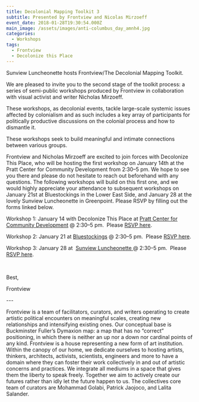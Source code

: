 ```yaml
---
title: Decolonial Mapping Toolkit 3
subtitle: Presented by Frontview and Nicolas Mirzoeff
event_date: 2018-01-28T19:30:54.000Z
main_image: /assets/images/anti-columbus_day_amnh4.jpg
categories:
  - Workshops
tags:
  - Frontview
  - Decolonize this Place
---
```

Sunview Luncheonette hosts Frontview/The Decolonial Mapping Toolkit. 

We are pleased to invite you to the second stage of the toolkit process: a series of semi-public workshops produced by Frontview in collaboration with visual activist and writer Nicholas Mirzoeff. 

These workshops, as decolonial events, tackle large-scale systemic issues affected by colonialism and as such includes a key array of participants for politically productive discussions on the colonial process and how to dismantle it.  

These workshops seek to build meaningful and intimate connections between various groups. 

Frontview and Nicholas Mirzoeff are excited to join forces with Decolonize This Place, who will be hosting the first workshop on January 14th at the Pratt Center for Community Development from 2:30–5 pm. We hope to see you there and please do not hesitate to reach out beforehand with any questions. The following workshops will build on this first one, and we would highly appreciate your attendance to subsequent workshops on January 21st at Bluestockings in the Lower East Side, and January 28 at the lovely Sunview Luncheonette in Greenpoint. Please RSVP by filling out the forms linked below.

<p dir="ltr">Workshop 1: <span class="aBn" tabindex="0" data-term="goog_2038798782"><span class="aQJ">January 14</span></span> with Decolonize This Place at <a href="http://www.prattcenter.net/" target="_blank" rel="noopener" data-saferedirecturl="https://www.google.com/url?hl=en&amp;q=http://www.prattcenter.net/&amp;source=gmail&amp;ust=1515560957808000&amp;usg=AFQjCNFYPygswiAjimVuoc7DuEQPenDeQw">Pratt Center for Community Development</a> @ <span class="aBn" tabindex="0" data-term="goog_2038798783"><span class="aQJ">2:30–5 pm.</span></span>  Please <a href="https://docs.google.com/forms/d/14lOHV8rmHwMizynFxEhgrv2KRXqoeZXmGWMjRgysp9U/prefill" target="_blank" rel="noopener" data-saferedirecturl="https://www.google.com/url?hl=en&amp;q=https://docs.google.com/forms/d/14lOHV8rmHwMizynFxEhgrv2KRXqoeZXmGWMjRgysp9U/prefill&amp;source=gmail&amp;ust=1515560957808000&amp;usg=AFQjCNFtdD6sDNNBp96gah2lMlbMnP9N7g">RSVP here</a>.</p>

<p dir="ltr">Workshop 2: <span class="aBn" tabindex="0" data-term="goog_2038798784"><span class="aQJ">January 21</span></span> at <a href="http://bluestockings.com/" target="_blank" rel="noopener" data-saferedirecturl="https://www.google.com/url?hl=en&amp;q=http://bluestockings.com/&amp;source=gmail&amp;ust=1515560957808000&amp;usg=AFQjCNEnfrRUn7adMxUCjanMmUrD9Yc22g">Bluestockings</a> @ <span class="aBn" tabindex="0" data-term="goog_2038798785"><span class="aQJ">2:30–5 pm.</span></span>  Please <a href="https://docs.google.com/forms/d/1Q_CBBawydLYm34QqDdWHyMS1kFxWFIqtzuJ7jGO4ZFw/prefill" target="_blank" rel="noopener" data-saferedirecturl="https://www.google.com/url?hl=en&amp;q=https://docs.google.com/forms/d/1Q_CBBawydLYm34QqDdWHyMS1kFxWFIqtzuJ7jGO4ZFw/prefill&amp;source=gmail&amp;ust=1515560957808000&amp;usg=AFQjCNGoshaKOSi7hhOmRUQ8-5s-RpeiRQ">RSVP here</a>.</p>

<p dir="ltr">Workshop 3: <span class="aBn" tabindex="0" data-term="goog_2038798786"><span class="aQJ">January 28</span></span> at  <a href="http://thesunview.org/" target="_blank" rel="noopener" data-saferedirecturl="https://www.google.com/url?hl=en&amp;q=http://thesunview.org/&amp;source=gmail&amp;ust=1515560957808000&amp;usg=AFQjCNFr4RK_D4_UmOOtAxkcNlJ01jadkw">Sunview Luncheonette </a>@ <span class="aBn" tabindex="0" data-term="goog_2038798787"><span class="aQJ">2:30–5 pm.</span></span>  Please <a href="https://docs.google.com/forms/d/1BH1XtJVNZE_KRjy1nTazFaJQQ6ReEitNUOK0rIPxWFc/prefill" target="_blank" rel="noopener" data-saferedirecturl="https://www.google.com/url?hl=en&amp;q=https://docs.google.com/forms/d/1BH1XtJVNZE_KRjy1nTazFaJQQ6ReEitNUOK0rIPxWFc/prefill&amp;source=gmail&amp;ust=1515560957808000&amp;usg=AFQjCNHwvvGpnrOOdX-CODqUc0C-tK5qsw">RSVP here</a>.</p>

&nbsp;

Best,

Frontview



\---

Frontview is a team of facilitators, curators, and writers operating to create artistic political encounters on meaningful scales, creating new relationships and intensifying existing ones. Our conceptual base is Buckminster Fuller’s Dymaxion map: a map that has no “correct” positioning, in which there is neither an up nor a down nor cardinal points of any kind. Frontview is a house representing a new form of art institution. Within the canopy of our home, we dedicate ourselves to hosting artists, thinkers, architects, activists, scientists, engineers and more to have a domain where they can foster their work collectively in and out of artistic concerns and practices. We integrate all mediums in a space that gives them the liberty to speak freely. Together we aim to actively create our futures rather than idly let the future happen to us. The collectives core team of curators are Mohammad Golabi, Patrick Jaojoco, and Lalita Salander.
